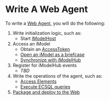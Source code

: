 # Write A Web Agent

To write a [Web Agent](../overview/App.md#imodel-agents), you will do the following:

1. Write initialization logic, such as:
    * Start [IModelHost](./backend/IModelHost.md)
1. Access an iModel
    * Obtain an [AccessToken](./common/AccessToken.md)
    * [Open an iModel as a briefcase](./backend/IModelDb.md)
    * [Synchronize with iModelHub](./backend/IModelDbSync.md)
1. Register for iModelHub events
    * *TBD*
1. Write the operations of the agent, such as:
    * [Access Elements](./backend/AccessElements.md)
    * [Execute ECSQL queries](./backend/ExecutingECSQL.md)
1. [Package and deploy to the Web](./PackageAndDeployToTheWeb.md)